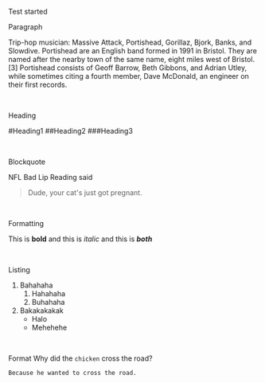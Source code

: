 Test started


Paragraph

Trip-hop musician: Massive Attack, Portishead, Gorillaz, Bjork, Banks, and Slowdive. Portishead are an English band formed in 1991 in Bristol. They are named after the nearby town of the same name, eight miles west of Bristol.[3] Portishead consists of Geoff Barrow, Beth Gibbons, and Adrian Utley, while sometimes citing a fourth member, Dave McDonald, an engineer on their first records.

<br/>

Heading

#Heading1
##Heading2
###Heading3

<br/>

Blockquote

NFL Bad Lip Reading said

> Dude, your cat's just got pregnant.

<br/>

Formatting

This is **bold** and this is *italic* and this is **_both_**

<br/>

Listing
1. Bahahaha
    1. Hahahaha
    2. Buhahaha
2. Bakakakakak
    * Halo
    * Mehehehe

<br/>

Format
Why did the `chicken` cross the road?
<br/>
```
Because he wanted to cross the road.
```
